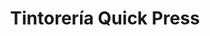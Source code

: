 ---
title: "Tintorería Quick Press"
url: /caracas/tintoreria-quick-press-av-francisco-de-miranda/
shop: lavandería
---